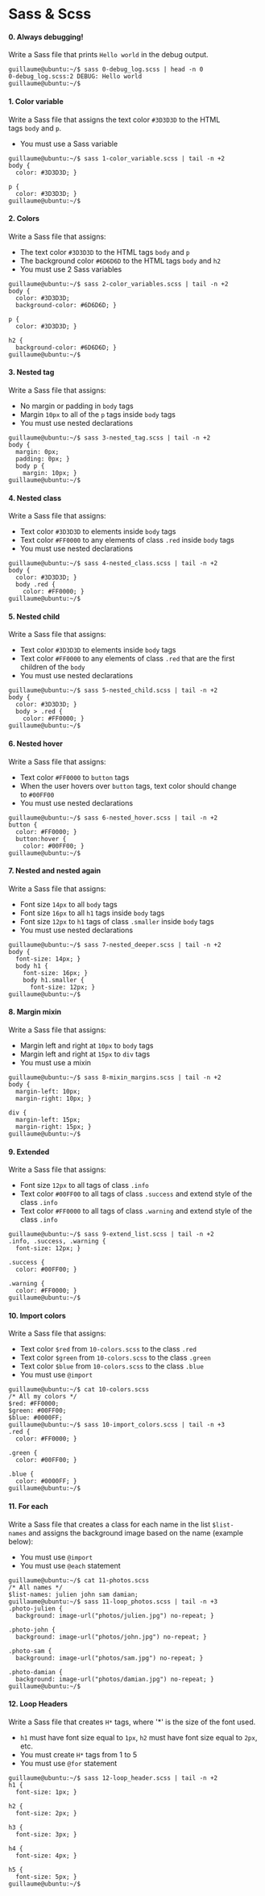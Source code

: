# Sass & Scss

#### 0\. Always debugging!

Write a Sass file that prints `Hello world` in the debug output.

```
guillaume@ubuntu:~/$ sass 0-debug_log.scss | head -n 0
0-debug_log.scss:2 DEBUG: Hello world
guillaume@ubuntu:~/$

```

#### 1\. Color variable

Write a Sass file that assigns the text color `#3D3D3D` to the HTML tags `body` and `p`.

-   You must use a Sass variable

```
guillaume@ubuntu:~/$ sass 1-color_variable.scss | tail -n +2
body {
  color: #3D3D3D; }

p {
  color: #3D3D3D; }
guillaume@ubuntu:~/$

```

#### 2\. Colors

Write a Sass file that assigns:

-   The text color `#3D3D3D` to the HTML tags `body` and `p`
-   The background color `#6D6D6D` to the HTML tags `body` and `h2`
-   You must use 2 Sass variables

```
guillaume@ubuntu:~/$ sass 2-color_variables.scss | tail -n +2
body {
  color: #3D3D3D;
  background-color: #6D6D6D; }

p {
  color: #3D3D3D; }

h2 {
  background-color: #6D6D6D; }
guillaume@ubuntu:~/$

```

#### 3\. Nested tag

Write a Sass file that assigns:

-   No margin or padding in `body` tags
-   Margin `10px` to all of the `p` tags inside `body` tags
-   You must use nested declarations

```
guillaume@ubuntu:~/$ sass 3-nested_tag.scss | tail -n +2
body {
  margin: 0px;
  padding: 0px; }
  body p {
    margin: 10px; }
guillaume@ubuntu:~/$

```

#### 4\. Nested class

Write a Sass file that assigns:

-   Text color `#3D3D3D` to elements inside `body` tags
-   Text color `#FF0000` to any elements of class `.red` inside `body` tags
-   You must use nested declarations

```
guillaume@ubuntu:~/$ sass 4-nested_class.scss | tail -n +2
body {
  color: #3D3D3D; }
  body .red {
    color: #FF0000; }
guillaume@ubuntu:~/$

```
#### 5\. Nested child

Write a Sass file that assigns:

-   Text color `#3D3D3D` to elements inside `body` tags
-   Text color `#FF0000` to any elements of class `.red` that are the first children of the `body`
-   You must use nested declarations

```
guillaume@ubuntu:~/$ sass 5-nested_child.scss | tail -n +2
body {
  color: #3D3D3D; }
  body > .red {
    color: #FF0000; }
guillaume@ubuntu:~/$

```
#### 6\. Nested hover

Write a Sass file that assigns:

-   Text color `#FF0000` to `button` tags
-   When the user hovers over `button` tags, text color should change to `#00FF00`
-   You must use nested declarations

```
guillaume@ubuntu:~/$ sass 6-nested_hover.scss | tail -n +2
button {
  color: #FF0000; }
  button:hover {
    color: #00FF00; }
guillaume@ubuntu:~/$

```

#### 7\. Nested and nested again

Write a Sass file that assigns:

-   Font size `14px` to all `body` tags
-   Font size `16px` to all `h1` tags inside `body` tags
-   Font size `12px` to `h1` tags of class `.smaller` inside `body` tags
-   You must use nested declarations

```
guillaume@ubuntu:~/$ sass 7-nested_deeper.scss | tail -n +2
body {
  font-size: 14px; }
  body h1 {
    font-size: 16px; }
    body h1.smaller {
      font-size: 12px; }
guillaume@ubuntu:~/$

```

#### 8\. Margin mixin

Write a Sass file that assigns:

-   Margin left and right at `10px` to `body` tags
-   Margin left and right at `15px` to `div` tags
-   You must use a mixin

```
guillaume@ubuntu:~/$ sass 8-mixin_margins.scss | tail -n +2
body {
  margin-left: 10px;
  margin-right: 10px; }

div {
  margin-left: 15px;
  margin-right: 15px; }
guillaume@ubuntu:~/$

```
#### 9\. Extended

Write a Sass file that assigns:

-   Font size `12px` to all tags of class `.info`
-   Text color `#00FF00` to all tags of class `.success` and extend style of the class `.info`
-   Text color `#FF0000` to all tags of class `.warning` and extend style of the class `.info`

```
guillaume@ubuntu:~/$ sass 9-extend_list.scss | tail -n +2
.info, .success, .warning {
  font-size: 12px; }

.success {
  color: #00FF00; }

.warning {
  color: #FF0000; }
guillaume@ubuntu:~/$

```
#### 10\. Import colors

Write a Sass file that assigns:

-   Text color `$red` from `10-colors.scss` to the class `.red`
-   Text color `$green` from `10-colors.scss` to the class `.green`
-   Text color `$blue` from `10-colors.scss` to the class `.blue`
-   You must use `@import`

```
guillaume@ubuntu:~/$ cat 10-colors.scss
/* All my colors */
$red: #FF0000;
$green: #00FF00;
$blue: #0000FF;
guillaume@ubuntu:~/$ sass 10-import_colors.scss | tail -n +3
.red {
  color: #FF0000; }

.green {
  color: #00FF00; }

.blue {
  color: #0000FF; }
guillaume@ubuntu:~/$

```
#### 11\. For each

Write a Sass file that creates a class for each name in the list `$list-names` and assigns the background image based on the name (example below):

-   You must use `@import`
-   You must use `@each` statement

```
guillaume@ubuntu:~/$ cat 11-photos.scss
/* All names */
$list-names: julien john sam damian;
guillaume@ubuntu:~/$ sass 11-loop_photos.scss | tail -n +3
.photo-julien {
  background: image-url("photos/julien.jpg") no-repeat; }

.photo-john {
  background: image-url("photos/john.jpg") no-repeat; }

.photo-sam {
  background: image-url("photos/sam.jpg") no-repeat; }

.photo-damian {
  background: image-url("photos/damian.jpg") no-repeat; }
guillaume@ubuntu:~/$

```
#### 12\. Loop Headers

Write a Sass file that creates `H*` tags, where '*' is the size of the font used.

-   `h1` must have font size equal to `1px`, `h2` must have font size equal to `2px`, etc.
-   You must create `H*` tags from 1 to 5
-   You must use `@for` statement

```
guillaume@ubuntu:~/$ sass 12-loop_header.scss | tail -n +2
h1 {
  font-size: 1px; }

h2 {
  font-size: 2px; }

h3 {
  font-size: 3px; }

h4 {
  font-size: 4px; }

h5 {
  font-size: 5px; }
guillaume@ubuntu:~/$
```